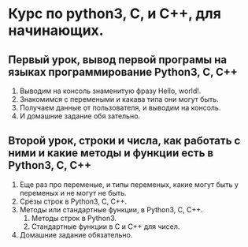 # Курс по python3, C, и C++, для начинающих.

## Первый урок, вывод первой програмы на языках программирование Python3, C, C++

1. Выводим на консоль знаменитую фразу Hello, world!.
2. Знакомимся с перемеными и какава типа они могут быть.
3. Получаем данные от пользователя, и выводим на консоль.
4. И домашние задание обя зательно.

## Второй урок, строки и числа, как работать с ними и какие методы и функции есть в Python3, C, C++

1. Еще раз про переменые, и типы переменых, какие могут быть у переменых и не могут не быть.
2. Срезы строк в Python3, C, C++.
3. Методы или стандартные функции, в Python3, C, C++.
   1. Методы строк в Python3.
   2. Стандартные функции в C и C++ для чисел.
4. Домашние задание обязательно.